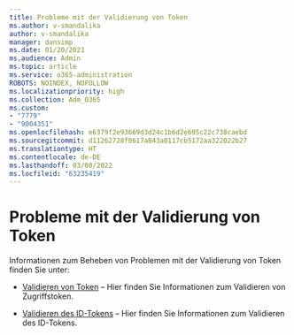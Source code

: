 ```yaml
---
title: Probleme mit der Validierung von Token
ms.author: v-smandalika
author: v-smandalika
manager: dansimp
ms.date: 01/20/2021
ms.audience: Admin
ms.topic: article
ms.service: o365-administration
ROBOTS: NOINDEX, NOFOLLOW
ms.localizationpriority: high
ms.collection: Adm_O365
ms.custom:
- "7779"
- "9004351"
ms.openlocfilehash: e6379f2e93669d3d24c1b6d2e695c22c738caebd
ms.sourcegitcommit: d11262728f0617a843a0117cb5172aa322022b27
ms.translationtype: HT
ms.contentlocale: de-DE
ms.lasthandoff: 03/08/2022
ms.locfileid: "63235419"
---
```

# <a name="issues-with-validating-tokens"></a>Probleme mit der Validierung von Token

Informationen zum Beheben von Problemen mit der Validierung von Token finden Sie unter:

- [Validieren von Token](https://docs.microsoft.com/azure/active-directory/develop/access-tokens#validating-tokens) – Hier finden Sie Informationen zum Validieren von Zugriffstoken.

- [Validieren des ID-Tokens](https://docs.microsoft.com/azure/active-directory/develop/v2-protocols-oidc#validate-the-id-token) – Hier finden Sie Informationen zum Validieren des ID-Tokens.
